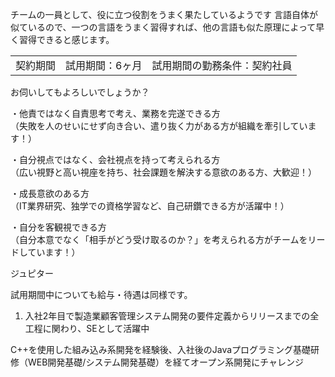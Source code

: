 チームの一員として、役に立つ役割をうまく果たしているようです
言語自体が似ているので、一つの言語をうまく習得すれば、他の言語も似た原理によって早く習得できると感じます。

|      |                         |
| ---- | ----------------------- |
| 契約期間 | 試用期間：6ヶ月　試用期間の勤務条件：契約社員 |
お伺いしてもよろしいでしょうか？


・他責ではなく自責思考で考え、業務を完遂できる方  
（失敗を人のせいにせず向き合い、遣り抜く力がある方が組織を牽引しています！）

・自分視点ではなく、会社視点を持って考えられる方  
（広い視野と高い視座を持ち、社会課題を解決する意欲のある方、大歓迎！）

・成長意欲のある方  
（IT業界研究、独学での資格学習など、自己研鑽できる方が活躍中！）

・自分を客観視できる方  
（自分本意でなく「相手がどう受け取るのか？」を考えられる方がチームをリードしています！）


ジュピター


試用期間中についても給与・待遇は同様です。
1. 入社2年目で製造業顧客管理システム開発の要件定義からリリースまでの全工程に関わり、SEとして活躍中

C++を使用した組み込み系開発を経験後、入社後のJavaプログラミング基礎研修（WEB開発基礎/システム開発基礎）を経てオープン系開発にチャレンジ


